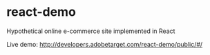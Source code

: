 # react-demo
Hypothetical online e-commerce site implemented in React

Live demo: http://developers.adobetarget.com/react-demo/public/#/